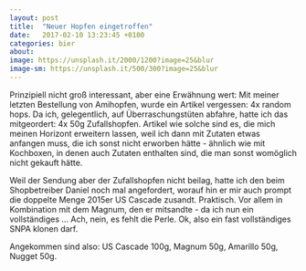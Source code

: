 ```yaml
---
layout: post
title:  "Neuer Hopfen eingetroffen"
date:   2017-02-10 13:23:45 +0100
categories: bier
about: 
image: https://unsplash.it/2000/1200?image=25&blur
image-sm: https://unsplash.it/500/300?image=25&blur
---
```


Prinzipiell nicht groß interessant, aber eine Erwähnung wert: Mit meiner letzten Bestellung von Amihopfen, wurde ein Artikel vergessen: 4x random hops. Da ich, gelegentlich, auf Überraschungstüten abfahre, hatte ich das mitgeordert: 4x 50g Zufallshopfen. Artikel wie solche sind es, die mich meinen Horizont erweitern lassen, weil ich dann mit Zutaten etwas anfangen muss, die ich sonst nicht erworben hätte - ähnlich wie mit Kochboxen, in denen auch Zutaten enthalten sind, die man sonst womöglich nicht gekauft hätte.

Weil der Sendung aber der Zufallshopfen nicht beilag, hatte ich den beim Shopbetreiber Daniel noch mal angefordert, worauf hin er mir auch prompt die doppelte Menge 2015er US Cascade zusandt. Praktisch. Vor allem in Kombination mit dem Magnum, den er mitsandte - da ich nun ein vollständiges ... Ach, nein, es fehlt die Perle. Ok, also ein fast vollständiges SNPA klonen darf.

Angekommen sind also: US Cascade 100g, Magnum 50g, Amarillo 50g, Nugget 50g.
